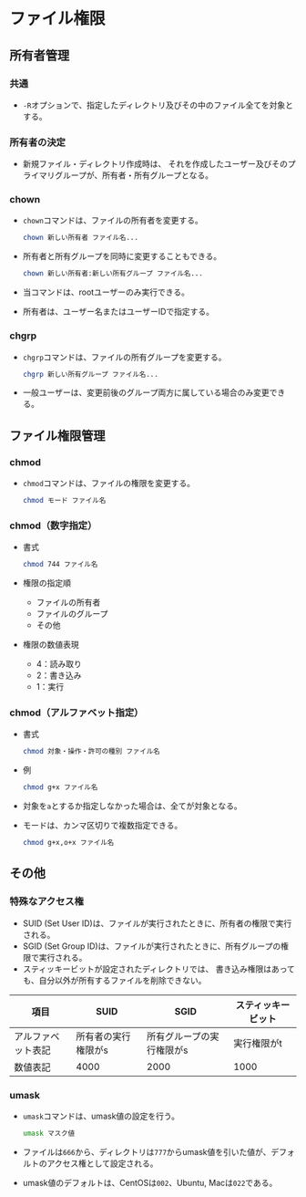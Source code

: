 # ファイル権限

## 所有者管理

### 共通

- `-R`オプションで、指定したディレクトリ及びその中のファイル全てを対象とする。

### 所有者の決定

- 新規ファイル・ディレクトリ作成時は、
  それを作成したユーザー及びそのプライマリグループが、所有者・所有グループとなる。

### chown

- `chown`コマンドは、ファイルの所有者を変更する。

  ```bash
  chown 新しい所有者 ファイル名...
  ```

- 所有者と所有グループを同時に変更することもできる。

  ```bash
  chown 新しい所有者:新しい所有グループ ファイル名...
  ```

- 当コマンドは、rootユーザーのみ実行できる。
- 所有者は、ユーザー名またはユーザーIDで指定する。

### chgrp

- `chgrp`コマンドは、ファイルの所有グループを変更する。

  ```bash
  chgrp 新しい所有グループ ファイル名...
  ```

- 一般ユーザーは、変更前後のグループ両方に属している場合のみ変更できる。

## ファイル権限管理

### chmod

- `chmod`コマンドは、ファイルの権限を変更する。

  ```bash
  chmod モード ファイル名
  ```

### chmod（数字指定）

- 書式

  ```bash
  chmod 744 ファイル名
  ```

- 権限の指定順
  - ファイルの所有者
  - ファイルのグループ
  - その他
- 権限の数値表現
  - 4：読み取り
  - 2：書き込み
  - 1：実行

### chmod（アルファベット指定）

- 書式

  ```bash
  chmod 対象・操作・許可の種別 ファイル名
  ```

- 例

  ```bash
  chmod g+x ファイル名
  ```

- 対象を`a`とするか指定しなかった場合は、全てが対象となる。
- モードは、カンマ区切りで複数指定できる。

  ```bash
  chmod g+x,o+x ファイル名
  ```

## その他

### 特殊なアクセス権

- SUID (Set User ID)は、ファイルが実行されたときに、所有者の権限で実行される。
- SGID (Set Group ID)は、ファイルが実行されたときに、所有グループの権限で実行される。
- スティッキービットが設定されたディレクトリでは、
  書き込み権限はあっても、自分以外が所有するファイルを削除できない。

項目|SUID|SGID|スティッキービット
---|---|---|---
アルファベット表記|所有者の実行権限がs|所有グループの実行権限がs|実行権限がt
数値表記|4000|2000|1000

### umask

- `umask`コマンドは、umask値の設定を行う。

  ```bash
  umask マスク値
  ```

- ファイルは`666`から、ディレクトリは`777`からumask値を引いた値が、デフォルトのアクセス権として設定される。
- umask値のデフォルトは、CentOSは`002`、Ubuntu, Macは`022`である。
